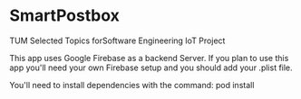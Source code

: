 # SmartPostbox
TUM Selected Topics forSoftware Engineering IoT Project

This app uses Google Firebase as a backend Server. If you plan to use this app you'll need your own Firebase setup and you should add your .plist file.

You'll need to install dependencies with the command:
pod install
